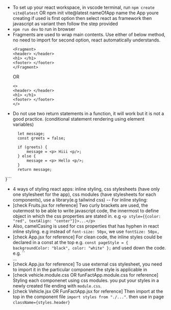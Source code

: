 - To set up your react workspace, in vscode terminal, run
  ``npm create vite@latest`` OR npm init vite@latest nameOfApp
  name the App youre creating if used is first option
  then select react as framework
  then javascript as variant
  then follow the step provided
- ``npm run dev`` to run in browser
- Fragments are used to wrap main contents. Use either of below method, no need to import for second option, react automatically understands.
  ```import Fragment from 'react'
  <Fragment>
  <header> </header> 
  <h1> </h1> 
  <footer> </footer> 
  </Fragment>
  ```
  OR
  ```
  <>
  <header> </header> 
  <h1> </h1> 
  <footer> </footer>
  </>
  ```
- Do not use two return statements in a function, it will work but it is not a good practice. (conditional statement rendering using element variables)
  ```export default function ConditionalComponent() {
	let message;
	const greets = false;

	if (greets) {
		message = <p> Hiii <p/>;
	} else {
		message = <p> Hello <p/>;
	}
	return message;
}```
  - 4 ways of styling react apps:
  inline styling, css stylesheets (have only one stylesheet for the app), css modules (have stylesheets for each components), use a library(e.g tailwind css)
  -- For inline styling:
  -  [check Fruits.jsx for reference] Two curly brackets are used, the outermost to be able to write javascript code, the innermost to define object in which the css properties are stated in. e.g ``<p style={{color: "red", textAlign: "center"}}>...</p>``
  -  Also, camelCasing is used for css properties that has hyphen in react inline styling. e.g instead of ``font-size: 50px``, we use ``fontSize: 50px, ``
  - [check App.jsx for reference] For clean code, the inline styles could be declared in a const at the top e.g. ``const pageStyle = { backgroundColor: "black", color: "white" };`` and used down the code. e.g. ``<main style={pageStyle}>...</main>
  - [check App.jsx for reference] To use external css stylesheet, you need to import it in the particular component the style is applicable in
  - [check vehicle.module.css OR funFactApp.module.css for reference] Styling each componenet using css modules. you put your styles in a newly created file ending with ``module.css``. 
- [check Vehicle.jsx OR FunFactApp.jsx for reference] Then import at the top in the component file ``import styles from "./..."``. then use in page ``className={styles.header}``